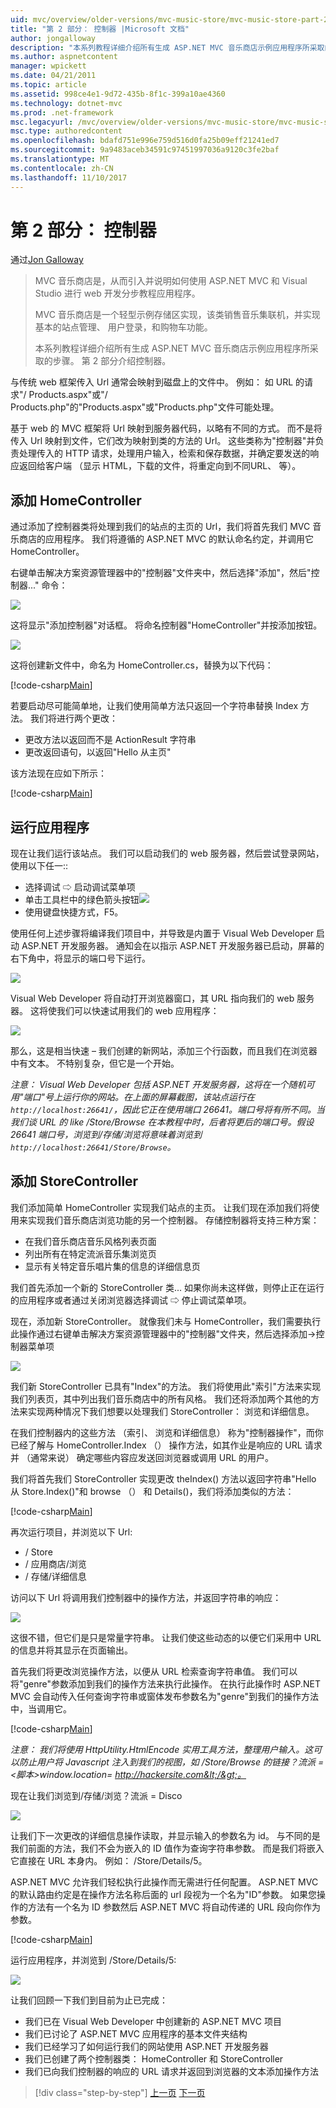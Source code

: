 ```yaml
---
uid: mvc/overview/older-versions/mvc-music-store/mvc-music-store-part-2
title: "第 2 部分： 控制器 |Microsoft 文档"
author: jongalloway
description: "本系列教程详细介绍所有生成 ASP.NET MVC 音乐商店示例应用程序所采取的步骤。 第 2 部分介绍控制器。"
ms.author: aspnetcontent
manager: wpickett
ms.date: 04/21/2011
ms.topic: article
ms.assetid: 998ce4e1-9d72-435b-8f1c-399a10ae4360
ms.technology: dotnet-mvc
ms.prod: .net-framework
msc.legacyurl: /mvc/overview/older-versions/mvc-music-store/mvc-music-store-part-2
msc.type: authoredcontent
ms.openlocfilehash: bdafd751e996e759d516d0fa25b09eff21241ed7
ms.sourcegitcommit: 9a9483aceb34591c97451997036a9120c3fe2baf
ms.translationtype: MT
ms.contentlocale: zh-CN
ms.lasthandoff: 11/10/2017
---
```

<a name="part-2-controllers"></a>第 2 部分： 控制器
====================
通过[Jon Galloway](https://github.com/jongalloway)

> MVC 音乐商店是，从而引入并说明如何使用 ASP.NET MVC 和 Visual Studio 进行 web 开发分步教程应用程序。  
>   
> MVC 音乐商店是一个轻型示例存储区实现，该类销售音乐集联机，并实现基本的站点管理、 用户登录，和购物车功能。  
>   
> 本系列教程详细介绍所有生成 ASP.NET MVC 音乐商店示例应用程序所采取的步骤。 第 2 部分介绍控制器。


与传统 web 框架传入 Url 通常会映射到磁盘上的文件中。 例如： 如 URL 的请求"/ Products.aspx"或"/ Products.php"的"Products.aspx"或"Products.php"文件可能处理。

基于 web 的 MVC 框架将 Url 映射到服务器代码，以略有不同的方式。 而不是将传入 Url 映射到文件，它们改为映射到类的方法的 Url。 这些类称为"控制器"并负责处理传入的 HTTP 请求，处理用户输入，检索和保存数据，并确定要发送的响应返回给客户端 （显示 HTML，下载的文件，将重定向到不同URL、 等）。

## <a name="adding-a-homecontroller"></a>添加 HomeController

通过添加了控制器类将处理到我们的站点的主页的 Url，我们将首先我们 MVC 音乐商店的应用程序。 我们将遵循的 ASP.NET MVC 的默认命名约定，并调用它 HomeController。

右键单击解决方案资源管理器中的"控制器"文件夹中，然后选择"添加"，然后"控制器..." 命令：

![](mvc-music-store-part-2/_static/image1.jpg)

这将显示"添加控制器"对话框。 将命名控制器"HomeController"并按添加按钮。

![](mvc-music-store-part-2/_static/image1.png)

这将创建新文件中，命名为 HomeController.cs，替换为以下代码：

[!code-csharp[Main](mvc-music-store-part-2/samples/sample1.cs)]

若要启动尽可能简单地，让我们使用简单方法只返回一个字符串替换 Index 方法。 我们将进行两个更改：

- 更改方法以返回而不是 ActionResult 字符串
- 更改返回语句，以返回"Hello 从主页"

该方法现在应如下所示：

[!code-csharp[Main](mvc-music-store-part-2/samples/sample2.cs)]

## <a name="running-the-application"></a>运行应用程序

现在让我们运行该站点。 我们可以启动我们的 web 服务器，然后尝试登录网站，使用以下任一::

- 选择调试 ⇨ 启动调试菜单项
- 单击工具栏中的绿色箭头按钮![](mvc-music-store-part-2/_static/image2.jpg)
- 使用键盘快捷方式，F5。

使用任何上述步骤将编译我们项目中，并导致是内置于 Visual Web Developer 启动 ASP.NET 开发服务器。 通知会在以指示 ASP.NET 开发服务器已启动，屏幕的右下角中，将显示的端口号下运行。

![](mvc-music-store-part-2/_static/image2.png)

Visual Web Developer 将自动打开浏览器窗口，其 URL 指向我们的 web 服务器。 这将使我们可以快速试用我们的 web 应用程序：

![](mvc-music-store-part-2/_static/image3.png)

那么，这是相当快速 – 我们创建的新网站，添加三个行函数，而且我们在浏览器中有文本。 不特别复杂，但它是一个开始。

*注意： Visual Web Developer 包括 ASP.NET 开发服务器，这将在一个随机可用"端口"号上运行你的网站。在上面的屏幕截图，该站点运行在`http://localhost:26641/`，因此它正在使用端口 26641。端口号将有所不同。当我们谈 URL 的 like /Store/Browse 在本教程中时，后者将更后的端口号。假设 26641 端口号，浏览到/存储/浏览将意味着浏览到`http://localhost:26641/Store/Browse`。*

## <a name="adding-a-storecontroller"></a>添加 StoreController

我们添加简单 HomeController 实现我们站点的主页。 让我们现在添加我们将使用来实现我们音乐商店浏览功能的另一个控制器。 存储控制器将支持三种方案：

- 在我们音乐商店音乐风格列表页面
- 列出所有在特定流派音乐集浏览页
- 显示有关特定音乐唱片集的信息的详细信息页

我们首先添加一个新的 StoreController 类... 如果你尚未这样做，则停止正在运行的应用程序或者通过关闭浏览器选择调试 ⇨ 停止调试菜单项。

现在，添加新 StoreController。 就像我们未与 HomeController，我们需要执行此操作通过右键单击解决方案资源管理器中的"控制器"文件夹，然后选择添加-&gt;控制器菜单项

![](mvc-music-store-part-2/_static/image4.png)

我们新 StoreController 已具有"Index"的方法。 我们将使用此"索引"方法来实现我们列表页，其中列出我们音乐商店中的所有风格。 我们还将添加两个其他的方法来实现两种情况下我们想要以处理我们 StoreController： 浏览和详细信息。

在我们控制器内的这些方法 （索引、 浏览和详细信息） 称为"控制器操作"，而你已经了解与 HomeController.Index （） 操作方法，如其作业是响应的 URL 请求并 （通常来说） 确定哪些内容应发送回浏览器或调用 URL 的用户。

我们将首先我们 StoreController 实现更改 theIndex() 方法以返回字符串"Hello 从 Store.Index()"和 browse （） 和 Details()，我们将添加类似的方法：

[!code-csharp[Main](mvc-music-store-part-2/samples/sample3.cs)]

再次运行项目，并浏览以下 Url:

- / Store
- / 应用商店/浏览
- / 存储/详细信息

访问以下 Url 将调用我们控制器中的操作方法，并返回字符串的响应：

![](mvc-music-store-part-2/_static/image5.png)

这很不错，但它们是只是常量字符串。 让我们使这些动态的以便它们采用中 URL 的信息并将其显示在页面输出。

首先我们将更改浏览操作方法，以便从 URL 检索查询字符串值。 我们可以将"genre"参数添加到我们的操作方法来执行此操作。 在执行此操作时 ASP.NET MVC 会自动传入任何查询字符串或窗体发布参数名为"genre"到我们的操作方法中，当调用它。

[!code-csharp[Main](mvc-music-store-part-2/samples/sample4.cs)]

*注意： 我们将使用 HttpUtility.HtmlEncode 实用工具方法，整理用户输入。这可以防止用户将 Javascript 注入到我们的视图，如 /Store/Browse 的链接？流派 =&lt;脚本&gt;window.location= http://hackersite.com&lt;/&gt;。*

现在让我们浏览到/存储/浏览？流派 = Disco

![](mvc-music-store-part-2/_static/image6.png)

让我们下一次更改的详细信息操作读取，并显示输入的参数名为 id。 与不同的是我们前面的方法，我们不会为嵌入的 ID 值作为查询字符串参数。 而是我们将嵌入它直接在 URL 本身内。 例如： /Store/Details/5。

ASP.NET MVC 允许我们轻松执行此操作而无需进行任何配置。 ASP.NET MVC 的默认路由约定是在操作方法名称后面的 url 段视为一个名为"ID"参数。 如果您操作的方法有一个名为 ID 参数然后 ASP.NET MVC 将自动传递的 URL 段向你作为参数。

[!code-csharp[Main](mvc-music-store-part-2/samples/sample5.cs)]

运行应用程序，并浏览到 /Store/Details/5:

![](mvc-music-store-part-2/_static/image7.png)

让我们回顾一下我们到目前为止已完成：

- 我们已在 Visual Web Developer 中创建新的 ASP.NET MVC 项目
- 我们已讨论了 ASP.NET MVC 应用程序的基本文件夹结构
- 我们已经学习了如何运行我们的网站使用 ASP.NET 开发服务器
- 我们已创建了两个控制器类： HomeController 和 StoreController
- 我们已向我们控制器的响应的 URL 请求并返回到浏览器的文本添加操作方法


>[!div class="step-by-step"]
[上一页](mvc-music-store-part-1.md)
[下一页](mvc-music-store-part-3.md)
